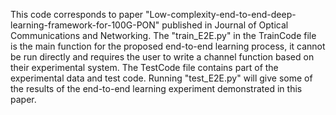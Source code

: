 This code corresponds to paper "Low-complexity-end-to-end-deep-learning-framework-for-100G-PON" published in Journal of Optical Communications and Networking.
The "train_E2E.py" in the TrainCode file is the main function for the proposed end-to-end learning process, it cannot be run directly and requires the user to write a channel function based on their experimental system.
The TestCode file contains part of the experimental data and test code. Running "test_E2E.py" will give some of the results of the end-to-end learning experiment demonstrated in this paper.


